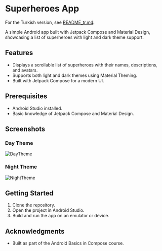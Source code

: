 # Superheroes App

For the Turkish version, see [README_tr.md](README_tr.md).

A simple Android app built with Jetpack Compose and Material Design, showcasing a list of superheroes with light and dark theme support.

## Features
- Displays a scrollable list of superheroes with their names, descriptions, and avatars.
- Supports both light and dark themes using Material Theming.
- Built with Jetpack Compose for a modern UI.

## Prerequisites
- Android Studio installed.
- Basic knowledge of Jetpack Compose and Material Design.

## Screenshots

### Day Theme
![DayTheme](https://github.com/user-attachments/assets/1edd432f-39c0-4126-a389-a2eb3852db02)


### Night Theme
![NightTheme](https://github.com/user-attachments/assets/4cc15dee-8a28-453e-b10f-3f2a47aabf92)


## Getting Started
1. Clone the repository.
2. Open the project in Android Studio.
3. Build and run the app on an emulator or device.

## Acknowledgments
- Built as part of the Android Basics in Compose course.
